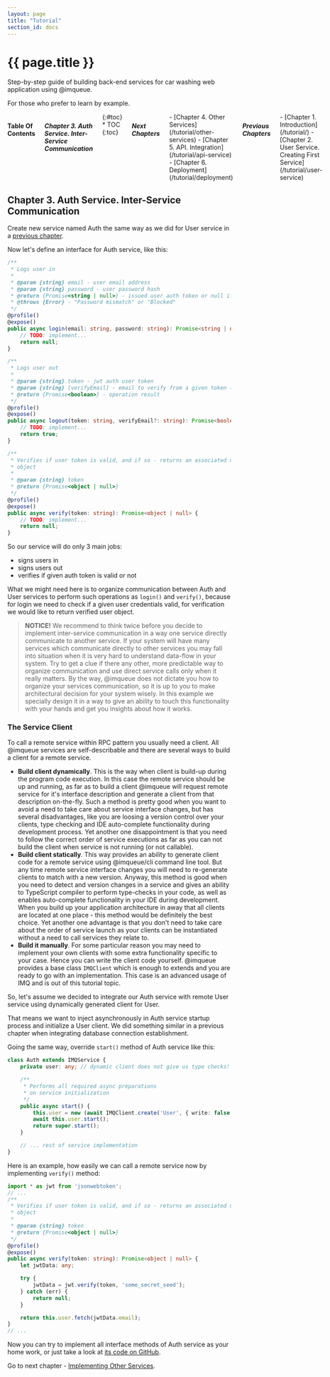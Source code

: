 ```yaml
---
layout: page
title: "Tutorial"
section_id: docs
---
```


<div class="content">
    <div class="special-title centered-text">
        <i class="icon-book goldenrod-text"></i>
        <h1>{{ page.title }}</h1>
        <p>
            Step-by-step guide of building back-end services for car washing
            web application using @imqueue.
        </p>
        <p>
         For those who prefer to learn by example.
        </p>
        <p class="shortline"></p>
        <div class="spacing"></div>
    </div>
</div>
<div class="large-3 columns right panel radius toc" markdown="1">
<h4>Table Of Contents</h4>
<h5>Chapter 3. Auth Service. Inter-Service Communication</h5>
{:#toc}
* TOC
{:toc}

<h5>Next Chapters</h5>
<div markdown="1">
 - [Chapter 4. Other Services](/tutorial/other-services)
 - [Chapter 5. API. Integration](/tutorial/api-service)
 - [Chapter 6. Deployment](/tutorial/deployment)
</div>

<h5>Previous Chapters</h5>
<div markdown="1">
 - [Chapter 1. Introduction](/tutorial/)
 - [Chapter 2. User Service. Creating First Service](/tutorial/user-service)
</div>
</div>

<h2>Chapter 3. Auth Service. Inter-Service Communication</h2>

Create new service named Auth the same way as we did for User service
in a [previous chapter](/user-service#creating-the-service).

Now let's define an interface for Auth service, like this:

~~~typescript
/**
 * Logs user in
 *
 * @param {string} email - user email address
 * @param {string} password - user password hash
 * @return {Promise<string | null>} - issued user auth token or null if auth failed
 * @throws {Error} - "Password mismatch" or "Blocked"
 */
@profile()
@expose()
public async login(email: string, password: string): Promise<string | null> {
    // TODO: implement...
    return null;
}

/**
 * Logs user out
 *
 * @param {string} token - jwt auth user token
 * @param {string} [verifyEmail] - email to verify from a given token (if provided - must match)
 * @return {Promise<boolean>} - operation result
 */
@profile()
@expose()
public async logout(token: string, verifyEmail?: string): Promise<boolean> {
    // TODO: implement...
    return true;
}

/**
 * Verifies if user token is valid, and if so - returns an associated user
 * object
 *
 * @param {string} token
 * @return {Promise<object | null>}
 */
@profile()
@expose()
public async verify(token: string): Promise<object | null> {
    // TODO: implement...
    return null;
}
~~~

So our service will do only 3 main jobs:

- signs users in
- signs users out
- verifies if given auth token is valid or not

What we might need here is to organize communication between Auth and
User services to perform such operations as `login()` and `verify()`,
because for login we need to check if a given user credentials valid,
for verification we would like to return verified user object.

> **NOTICE!**
> We recommend to think twice before you decide to implement
> inter-service communication in a way one service directly communicate
> to another service. If your system will have many services which
> communicate directly to other services you may fall into situation
> when it is very hard to understand data-flow in your system.
> Try to get a clue if there any other, more predictable way to organize
> communication and use direct service calls only when it really matters.
> By the way, @imqueue does not dictate you how to organize your
> services communication, so it is up to you to make architectural
> decision for your system wisely.
> In this example we specially design it in a way to give an ability
> to touch this functionality with your hands and get you insights
> about how it works.

### The Service Client

To call a remote service within RPC pattern you usually need a client.
All @imqueue services are self-describable and there are several ways
to build a client for a remote service.

- **Build client dynamically**. This is the way when client is build-up
  during the program code execution. In this case the remote service
  should be up and running, as far as to build a client @imqueue will
  request remote service for it's interface description and generate
  a client from that description on-the-fly. Such a method is pretty good
  when you want to avoid a need to take care about service interface
  changes, but has several disadvantages, like you are loosing a version
  control over your clients, type checking and IDE auto-complete
  functionality during development process. Yet another one
  disappointment is that you need to follow the correct order of
  service executions as far as you can not build the client when
  service is not running (or not callable).
- **Build client statically**. This way provides an ability to generate
  client code for a remote service using @imqueue/cli command line tool.
  But any time remote service interface changes you will need to
  re-generate clients to match with a new version. Anyway, this method
  is good when you need to detect and version changes in a service and
  gives an ability to TypeScript compiler to perform type-checks in your
  code, as well as enables auto-complete functionality in your IDE
  during development. When you build up your application architecture
  in away that all clients are located at one place - this method would
  be definitely the best choice. Yet another one advantage is that you
  don't need to take care about the order of service launch as your
  clients can be instantiated without a need to call services they
  relate to.
- **Build it manually**. For some particular reason you may need to
  implement your own clients with some extra functionality specific
  to your case. Hence you can write the client code yourself. @imqueue
  provides a base class `IMQClient` which is enough to extends and you
  are ready to go with an implementation. This case is an advanced usage
  of IMQ and is out of this tutorial topic.

So, let's assume we decided to integrate our Auth service with remote
User service using dynamically generated client for User.

That means we want to inject asynchronously in Auth service startup
process and initialize a User client. We did something similar in a
previous chapter when integrating database connection establishment.

Going the same way, override `start()` method of Auth service like this:

~~~typescript
class Auth extends IMQService {
    private user: any; // dynamic client does not give us type checks!

    /**
     * Performs all required async preparations
     * on service initialization
     */
    public async start() {
        this.user = new (await IMQClient.create('User', { write: false })).UserClient();
        await this.user.start();
        return super.start();
    }

    // ... rest of service implementation
}
~~~

Here is an example, how easily we can call a remote service now by
implementing `verify()` method:

~~~typescript
import * as jwt from 'jsonwebtoken';
// ...
/**
 * Verifies if user token is valid, and if so - returns an associated user
 * object
 *
 * @param {string} token
 * @return {Promise<object | null>}
 */
@profile()
@expose()
public async verify(token: string): Promise<object | null> {
    let jwtData: any;

    try {
        jwtData = jwt.verify(token, 'some_secret_seed');
    } catch (err) {
        return null;
    }

    return this.user.fetch(jwtData.email);
}
// ...
~~~


Now you can try to implement all interface methods of Auth service as
your home work, or just take a look at
[its code on GitHub](https://github.com/imqueue-sandbox/auth).

Go to next chapter - [Implementing Other Services](/tutorial/other-services).

